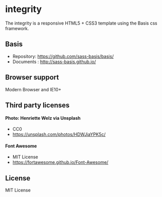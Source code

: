# integrity
The integrity is a responsive HTML5 + CSS3 template using the Basis css framework.

## Basis
* Repository: https://github.com/sass-basis/basis/
* Documents : http://sass-basis.github.io/

## Browser support
Modern Browser and IE10+

## Third party licenses
#### Photo: Henriette Welz via Unsplash
* CC0
* https://unsplash.com/photos/HDWJiaYPK5c/

#### Font Awesome
* MIT License
* https://fortawesome.github.io/Font-Awesome/

## License
MIT License

